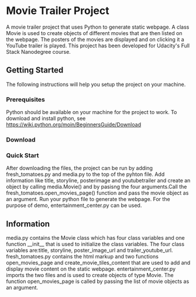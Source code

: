 # Movie Trailer Project

A movie trailer project that uses Python to generate static webpage. A class Movie is used to create objects of different movies that are then listed on the webpage. The posters of the movies are displayed and on clicking it a YouTube trailer is played. This project has been developed for Udacity's Full Stack Nanodegree course.

## Getting Started

The following instructions will help you setup the project on your machine.

### Prerequisites

Python should be available on your machine for the project to work. To download and install python, see https://wiki.python.org/moin/BeginnersGuide/Download

### Download

### Quick Start

After downloading the files, the project can be run by adding fresh\_tomatoes.py and media.py to the top of the pyhton file. Add information like title, storyline, posterimage and youtubetrailer and create an object by calling  media.Movie() and by pasisng the four arguments.Call the fresh\_tomatoes.open\_movies\_page() function and pass the movie object as an argument. Run your python file to generate the webpage. For the purpose of demo, entertainment\_center.py can be used.

## Information

media.py contains the Movie class which has four class variables and one function \_\_init\_\_ that is used to initialize the class variables. The four class variables are:title, storyline, poster\_image\_url and trailer\_youtube\_url.
fresh\_tomatoes.py contains the html markup and two functions open\_movies\_page and create\_movie\_tiles\_content that are used to add and display movie content on the static webpage.
entertainment\_center.py imports the two files and is used to create objects of type Movie. The function open\_movies\_page is called by passing the list of movie objects as an argument.
